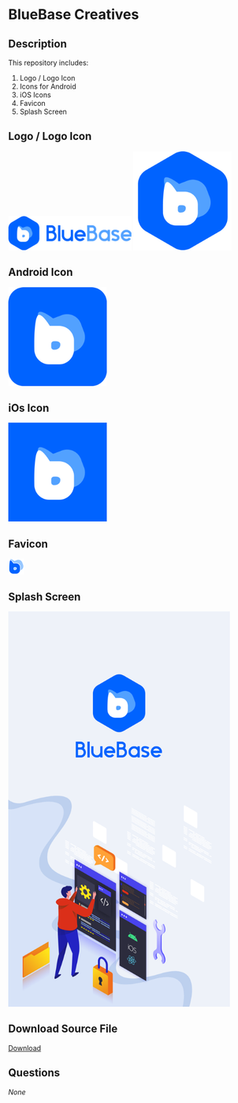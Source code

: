 # BlueBase Creatives

## Description

This repository includes:
1. Logo / Logo Icon
2. Icons for Android
3. iOS Icons
3. Favicon
5. Splash Screen

## Logo / Logo Icon

<img src="logos/logo.png" width="250">
<img src="logos/blue-base-icon.png" width="200">

## Android Icon

<img src="icons/android-app-icon.png" width="200">

## iOs Icon

<img src="icons/iOS-app-icon.png" width="200">

## Favicon

<img src="icons/favicon-32x32.png" width="32">

## Splash Screen

<img src="splash-screen/splash.png" width="450">

## Download Source File

<a href="https://github.com/BlueBaseJS/core/blob/bluebase/app-icons/creatives/source-files/logo.ai?raw=true">Download</a>

## Questions

_None_
